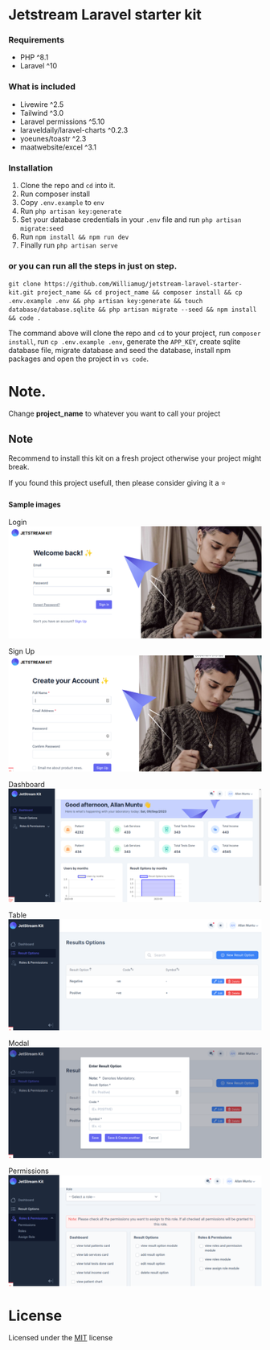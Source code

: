 # Jetstream Laravel starter kit

### Requirements
 
 - PHP ^8.1
 - Laravel ^10

### What is included
 - Livewire ^2.5
 - Tailwind ^3.0
 - Laravel permissions ^5.10
 - laraveldaily/laravel-charts ^0.2.3
 - yoeunes/toastr ^2.3
 - maatwebsite/excel ^3.1

### Installation
1. Clone the repo and `cd` into it.
2. Run composer install 
3. Copy `.env.example` to `env`
4. Run `php artisan key:generate`
5. Set your database credentials in your `.env` file and run `php artisan migrate:seed`
6. Run `npm install && npm run dev` 
7. Finally run `php artisan serve`

### or you can run all the steps in just on step.

`git clone https://github.com/Williamug/jetstream-laravel-starter-kit.git project_name && cd project_name && composer install && cp .env.example .env && php artisan key:generate && touch database/database.sqlite && php artisan migrate --seed && npm install && code .`

The command above will clone the repo and `cd` to your project, run `composer install`, run `cp .env.example .env`, generate the `APP_KEY`, create sqlite database file, migrate database and seed the database, install npm packages and open the project in `vs code`.
# Note.
Change **project_name** to whatever you want to call your project

## Note
Recommend to install this kit on a fresh project otherwise your project might break.

If you found this project usefull, then please consider giving it a ⭐

#### Sample images
Login
![Login](public/images/readme-images/login.png)

Sign Up
![signup](public/images/readme-images/signup.png)

Dashboard
![Dashboard](public/images/readme-images/dashboard.png)

Table
![Table](public/images/readme-images/table.png)

Modal
![Modal](public/images/readme-images/modal.png)

Permissions
![Permissions](public/images/readme-images/permissions.png)
# License
Licensed under the [MIT](LICENSE) license



